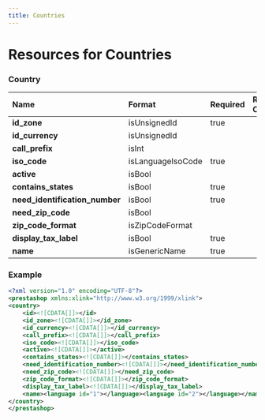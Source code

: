 ```yaml
---
title: Countries
---
```


# Resources for Countries

### Country

|              Name              |      Format       | Required | Read Only | Max size | Not filterable | Description |
| :----------------------------- | :---------------- | :------- | :-------- | :------- | :------------- | :---------- |
| **id_zone**                    | isUnsignedId      | true     |           |          |                |             |
| **id_currency**                | isUnsignedId      |          |           |          |                |             |
| **call_prefix**                | isInt             |          |           |          |                |             |
| **iso_code**                   | isLanguageIsoCode | true     |           | 3        |                |             |
| **active**                     | isBool            |          |           |          |                |             |
| **contains_states**            | isBool            | true     |           |          |                |             |
| **need_identification_number** | isBool            | true     |           |          |                |             |
| **need_zip_code**              | isBool            |          |           |          |                |             |
| **zip_code_format**            | isZipCodeFormat   |          |           |          |                |             |
| **display_tax_label**          | isBool            | true     |           |          |                |             |
| **name**                       | isGenericName     | true     |           | 64       |                |             |


### Example

```xml
<?xml version="1.0" encoding="UTF-8"?>
<prestashop xmlns:xlink="http://www.w3.org/1999/xlink">
<country>
	<id><![CDATA[]]></id>
	<id_zone><![CDATA[]]></id_zone>
	<id_currency><![CDATA[]]></id_currency>
	<call_prefix><![CDATA[]]></call_prefix>
	<iso_code><![CDATA[]]></iso_code>
	<active><![CDATA[]]></active>
	<contains_states><![CDATA[]]></contains_states>
	<need_identification_number><![CDATA[]]></need_identification_number>
	<need_zip_code><![CDATA[]]></need_zip_code>
	<zip_code_format><![CDATA[]]></zip_code_format>
	<display_tax_label><![CDATA[]]></display_tax_label>
	<name><language id="1"></language><language id="2"></language></name>
</country>
</prestashop>

```

